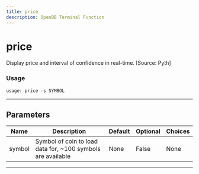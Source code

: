 ```yaml
---
title: price
description: OpenBB Terminal Function
---
```


# price

Display price and interval of confidence in real-time. [Source: Pyth]

### Usage

```python
usage: price -s SYMBOL
```

---

## Parameters

| Name | Description | Default | Optional | Choices |
| ---- | ----------- | ------- | -------- | ------- |
| symbol | Symbol of coin to load data for, ~100 symbols are available | None | False | None |
---

